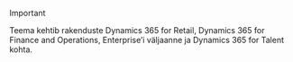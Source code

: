 > [!IMPORTANT]
> Teema kehtib rakenduste Dynamics 365 for Retail, Dynamics 365 for Finance and Operations, Enterprise’i väljaanne ja Dynamics 365 for Talent kohta.
